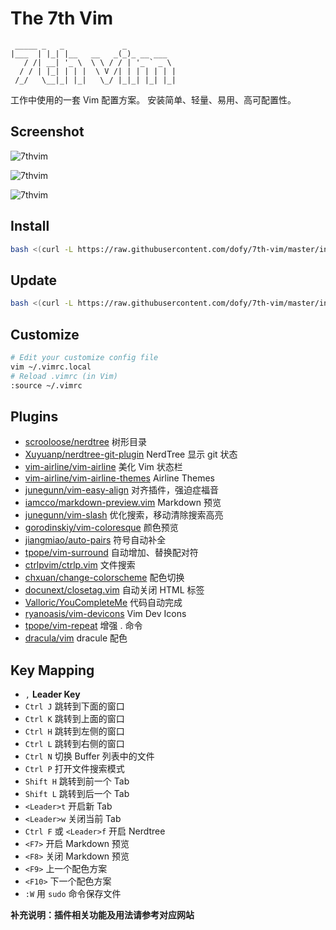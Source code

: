 # The 7th Vim

```
 _____ _   _             _           
|___  | |_| |__   __   _(_)_ __ ___  
   / /| __| '_ \  \ \ / / | '_ ` _ \ 
  / / | |_| | | |  \ V /| | | | | | |
 /_/   \__|_| |_|   \_/ |_|_| |_| |_|
```

工作中使用的一套 Vim 配置方案。 安装简单、轻量、易用、高可配置性。

## Screenshot

![7thvim][screen-shot-1]

![7thvim][screen-shot-2]

![7thvim][screen-shot-3]

## Install

```bash
bash <(curl -L https://raw.githubusercontent.com/dofy/7th-vim/master/install.sh) -i
```

## Update

```bash
bash <(curl -L https://raw.githubusercontent.com/dofy/7th-vim/master/install.sh) -u
```

## Customize

```bash
# Edit your customize config file
vim ~/.vimrc.local
# Reload .vimrc (in Vim)
:source ~/.vimrc
```

## Plugins

- [scrooloose/nerdtree][plug01] 树形目录
- [Xuyuanp/nerdtree-git-plugin][plug02] NerdTree 显示 git 状态
- [vim-airline/vim-airline][plug03] 美化 Vim 状态栏
- [vim-airline/vim-airline-themes][plug04] Airline Themes
- [junegunn/vim-easy-align][plug05] 对齐插件，强迫症福音
- [iamcco/markdown-preview.vim][plug06] Markdown 预览
- [junegunn/vim-slash][plug07] 优化搜索，移动清除搜索高亮
- [gorodinskiy/vim-coloresque][plug08] 颜色预览
- [jiangmiao/auto-pairs][plug09] 符号自动补全
- [tpope/vim-surround][plug10] 自动增加、替换配对符
- [ctrlpvim/ctrlp.vim][plug11] 文件搜索
- [chxuan/change-colorscheme][plug12] 配色切换
- [docunext/closetag.vim][plug13] 自动关闭 HTML 标签
- [Valloric/YouCompleteMe][plug14] 代码自动完成
- [ryanoasis/vim-devicons][plug15] Vim Dev Icons
- [tpope/vim-repeat][plug16] 增强 . 命令
- [dracula/vim][color] dracule 配色

## Key Mapping

- `,` **Leader Key**
- `Ctrl J` 跳转到下面的窗口
- `Ctrl K` 跳转到上面的窗口
- `Ctrl H` 跳转到左侧的窗口
- `Ctrl L` 跳转到右侧的窗口
- `Ctrl N` 切换 Buffer 列表中的文件
- `Ctrl P` 打开文件搜索模式
- `Shift H` 跳转到前一个 Tab
- `Shift L` 跳转到后一个 Tab
- `<Leader>t` 开启新 Tab
- `<Leader>w` 关闭当前 Tab
- `Ctrl F` 或 `<Leader>f` 开启 Nerdtree
- `<F7>` 开启 Markdown 预览
- `<F8>` 关闭 Markdown 预览
- `<F9>` 上一个配色方案
- `<F10>` 下一个配色方案
- `:W` 用 `sudo` 命令保存文件

**补充说明：插件相关功能及用法请参考对应网站**

[screen-shot-1]: https://user-images.githubusercontent.com/344197/34243545-3b92507e-e65c-11e7-8a26-2b763f4b291a.png
[screen-shot-2]: https://user-images.githubusercontent.com/344197/34251542-72916ee2-e67b-11e7-8932-f377b121b60b.png
[screen-shot-3]: https://user-images.githubusercontent.com/344197/34251767-1861bb24-e67c-11e7-8018-2942507de915.png
[plug01]: https://github.com/scrooloose/nerdtree
[plug02]: https://github.com/Xuyuanp/nerdtree-git-plugin
[plug03]: https://github.com/vim-airline/vim-airline
[plug04]: https://github.com/vim-airline/vim-airline-themes
[plug05]: https://github.com/junegunn/vim-easy-align
[plug06]: https://github.com/iamcco/markdown-preview.vim
[plug07]: https://github.com/junegunn/vim-slash
[plug08]: https://github.com/gorodinskiy/vim-coloresque
[plug09]: https://github.com/jiangmiao/auto-pairs
[plug10]: https://github.com/tpope/vim-surround
[plug11]: https://github.com/ctrlpvim/ctrlp.vim
[plug12]: https://github.com/chxuan/change-colorscheme
[plug13]: https://github.com/docunext/closetag.vim
[plug14]: https://github.com/Valloric/YouCompleteMe
[plug15]: https://github.com/ryanoasis/vim-devicons
[plug16]: https://github.com/tpope/vim-repeat
[color]: https://github.com/dracula/vim
